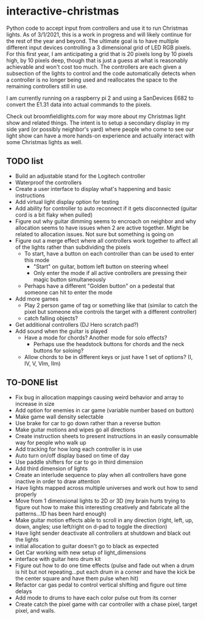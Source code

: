 # interactive-christmas
Python code to accept input from controllers and use it to run Christmas lights. As of 3/1/2021, this is a work in progress and will likely continue for the rest of the year and beyond. The ultimate goal is to have multiple different input devices controlling a 3 dimensional grid of LED RGB pixels. For this first year, I am anticipating a grid that is 20 pixels long by 10 pixels high, by 10 pixels deep, though that is just a guess at what is reasonably achievable and won't cost too much. The controllers are each given a subsection of the lights to control and the code automatically detects when a controller is no longer being used and reallocates the space to the remaining controllers still in use.

I am currently running on a raspberry pi 2 and using a SanDevices E682 to convert the E1.31 data into actual commands to the pixels.

Check out broomfieldlights.com for way more about my Christmas light show and related things. The intent is to setup a secondary display in my side yard (or possibly neighbor's yard) where people who come to see our light show can have a more hands-on experience and actually interact with some Christmas lights as well.

## TODO list
- Build an adjustable stand for the Logitech controller
- Waterproof the controllers
- Create a user interface to display what's happening and basic instructions
- Add virtual light display option for testing
- Add ability for controller to auto reconnect if it gets disconnected (guitar cord is a bit flaky when pulled)
- Figure out why guitar dimming seems to encroach on neighbor and why allocation seems to have issues when 2 are active together. Might be related to allocation issues. Not sure but something is going on
- Figure out a merge effect where all controllers work together to affect all of the lights rather than subdividing the pixels
	- To start, have a button on each controller than can be used to enter this mode
		- "Start" on guitar, bottom left button on steering wheel
		- Only enter the mode if all active controllers are pressing their magic button simultaneously
	- Perhaps have a different "Golden button" on a pedestal that someone can hit to enter the mode
- Add more games
	- Play 2 person game of tag or something like that (similar to catch the pixel but someone else controls the target with a different controller)
	- catch falling objects?
- Get additional controllers (DJ Hero scratch pad?)
- Add sound when the guitar is played
	- Have a mode for chords? Another mode for solo effects?
		- Perhaps use the headstock buttons for chords and the neck buttons for soloing?
	- Allow chords to be in different keys or just have 1 set of options? (I, IV, V, VIm, IIm)

## TO-DONE list
- Fix bug in allocation mappings causing weird behavior and array to increase in size
- Add option for enemies in car game (variable number based on button)
- Make game wall density selectable
- Use brake for car to go down rather than a reverse button
- Make guitar motions and wipes go all directions
- Create instruction sheets to present instructions in an easily consumable way for people who walk up
- Add tracking for how long each controller is in use
- Auto turn on/off display based on time of day
- Use paddle shifters for car to go in third dimension
- Add third dimension of lights
- Create an interlude sequence to play when all controllers have gone inactive in order to draw attention
- Have lights mapped across multiple universes and work out how to send properly
- Move from 1 dimensional lights to 2D or 3D (my brain hurts trying to figure out how to make this interesting creatively and fabricate all the patterns...1D has been hard enough)
- Make guitar motion effects able to scroll in any direction (right, left, up, down, angles; use left/right on d-pad to toggle the direction)
- Have light sender deactivate all controllers at shutdown and black out the lights
- initial allocation to guitar doesn't go to black as expected
- Get Car working with new setup of light_dimensions
- interface with guitar hero drum kit
- Figure out how to do one time effects (pulse and fade out when a drum is hit but not repeating...put each drum in a corner and have the kick be the center square and have them pulse when hit)
- Refactor car gas pedal to control vertical shifting and figure out time delays
- Add mode to drums to have each color pulse out from its corner
- Create catch the pixel game with car controller with a chase pixel, target pixel, and walls.
